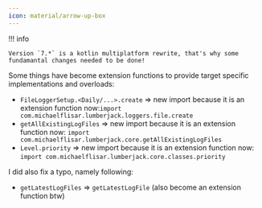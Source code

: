 ```yaml
---
icon: material/arrow-up-box
---
```


!!! info

    Version `7.*` is a kotlin multiplatform rewrite, that's why some fundamantal changes needed to be done!

Some things have become extension functions to provide target specific implementations and overloads:

* `FileLoggerSetup.<Daily/...>.create` => new import because it is an extension function now:`import com.michaelflisar.lumberjack.loggers.file.create`
* `getAllExistingLogFiles` => new import because it is an extension function now: `import com.michaelflisar.lumberjack.core.getAllExistingLogFiles`
* `Level.priority` => new import because it is an extension function now: `import com.michaelflisar.lumberjack.core.classes.priority`

I did also fix a typo, namely following:

* `getLatestLogFiles` => `getLatestLogFile` (also become an extension function btw)